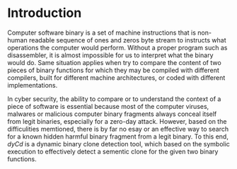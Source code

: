 # Introduction
Computer software binary is a set of machine instructions that is non-human readable sequence of ones and zeros byte stream to instructs what operations the computer would perform. Without a proper program such as disassembler, it is almost impossible for us to interpret what the binary would do. Same situation applies when try to compare the content of two pieces of binary functions for which they may be compiled with different compilers, built for different machine architectures, or coded with different implementations. 

In cyber security, the ability to compare or to understand the context of a piece of software is essential because most of the computer viruses, malwares or malicious computer binary fragments always conceal itself from legit binaries, especially for a zero-day attack. However, based on the difficulities memtioned, there is by far no esay or an effective way to search for a known hidden harmful binary fragment from a legit binary. To this end, *dyCd* is a dynamic binary clone detection tool, which based on the symbolic execution to effectively detect a sementic clone for the given two binary functions.
